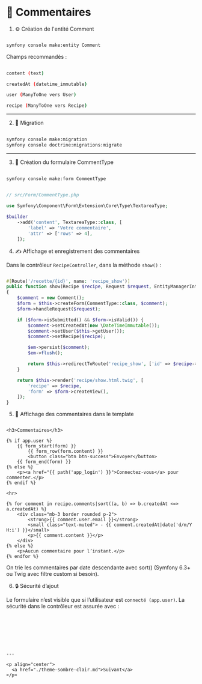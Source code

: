 # 💬 Commentaires

1. ⚙️ Création de l'entité Comment

```bash

symfony console make:entity Comment

```


Champs recommandés :

```bash
  
content (text)

createdAt (datetime_immutable)

user (ManyToOne vers User)

recipe (ManyToOne vers Recipe)

```

---

2. 🧪 Migration

```bash
  
symfony console make:migration
symfony console doctrine:migrations:migrate

```

---

3. 📝 Création du formulaire CommentType

```bash
  
symfony console make:form CommentType

```


```php
  
// src/Form/CommentType.php

use Symfony\Component\Form\Extension\Core\Type\TextareaType;

$builder
    ->add('content', TextareaType::class, [
        'label' => 'Votre commentaire',
        'attr' => ['rows' => 4],
    ]);

```

4. ✍️ Affichage et enregistrement des commentaires

Dans le contrôleur `RecipeController`, dans la méthode `show()` :

```php

#[Route('/recette/{id}', name: 'recipe_show')]
public function show(Recipe $recipe, Request $request, EntityManagerInterface $em): Response
{
    $comment = new Comment();
    $form = $this->createForm(CommentType::class, $comment);
    $form->handleRequest($request);

    if ($form->isSubmitted() && $form->isValid()) {
        $comment->setCreatedAt(new \DateTimeImmutable());
        $comment->setUser($this->getUser());
        $comment->setRecipe($recipe);

        $em->persist($comment);
        $em->flush();

        return $this->redirectToRoute('recipe_show', ['id' => $recipe->getId()]);
    }

    return $this->render('recipe/show.html.twig', [
        'recipe' => $recipe,
        'form' => $form->createView(),
    ]);
}

```

5. 🧾 Affichage des commentaires dans le template

```twig

<h3>Commentaires</h3>

{% if app.user %}
    {{ form_start(form) }}
        {{ form_row(form.content) }}
        <button class="btn btn-success">Envoyer</button>
    {{ form_end(form) }}
{% else %}
    <p><a href="{{ path('app_login') }}">Connectez-vous</a> pour commenter.</p>
{% endif %}

<hr>

{% for comment in recipe.comments|sort((a, b) => b.createdAt <=> a.createdAt) %}
    <div class="mb-3 border rounded p-2">
        <strong>{{ comment.user.email }}</strong>
        <small class="text-muted"> - {{ comment.createdAt|date('d/m/Y H:i') }}</small>
        <p>{{ comment.content }}</p>
    </div>
{% else %}
    <p>Aucun commentaire pour l’instant.</p>
{% endfor %}

```
On trie les commentaires par date descendante avec sort() (Symfony 6.3+ ou Twig avec filtre custom si besoin).

6. 🔒 Sécurité d’ajout

Le formulaire n’est visible que si l’utilisateur est `connecté (app.user)`. La sécurité dans le contrôleur est assurée avec :

```







---

<p align="center">
  <a href="./theme-sombre-clair.md">Suivant</a>
</p>